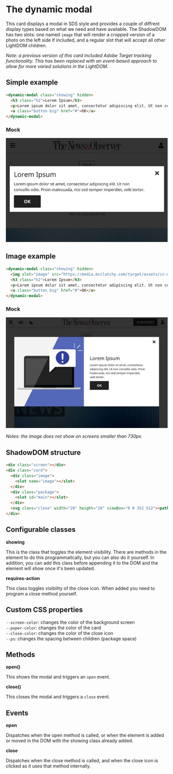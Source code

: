 # The dynamic modal

This card displays a modal in SDS style and provides a couple of diffrent display types based on what we need and have available. The ShadowDOM has two slots: one named `image` that will render a cropped version of a photo on the left side if included, and a regular slot that will accept all other LightDOM children.

*Note: a previous version of this card included Adobe Target tracking functionality. This has been replaced with an event-based approach to allow for more varied solutions in the LightDOM.*

## Simple example

```html
<dynamic-modal class="showing" hidden>
  <h3 class="h2">Lorem Ipsum</h3>
  <p>Lorem ipsum dolor sit amet, consectetur adipiscing elit. Ut non convallis odio. Proin malesuada, nisi sed semper imperdiet, velit tortor.</p>
  <a class="button big" href="#">OK</a>
</dynamic-modal>
```

### Mock

![Simple dynamic modal mock](simple.jpg)

## Image example

```html
<dynamic-modal class="showing" hidden>
  <img slot="image" src="https://media.mcclatchy.com/target/assets/cc-decline-modal-laptop.png">
  <h3 class="h2">Lorem Ipsum</h3>
  <p>Lorem ipsum dolor sit amet, consectetur adipiscing elit. Ut non convallis odio. Proin malesuada, nisi sed semper imperdiet, velit tortor.</p>
  <a class="button big" href="#">OK</a>
</dynamic-modal>
```

### Mock

![Dynamic modal with image mock](image.jpg)

*Notes: the image does not show on screens smaller than 730px.*

## ShadowDOM structure

```html
<div class="screen"></div>
<div class="card">
  <div class="image">
    <slot name="image"></slot>
  </div>
  <div class="package">
    <slot id="main"></slot>
  </div>
  <svg class="close" width="20" height="20" viewBox="0 0 352 512"><path d="M242.72 256l100.07-100.07c12.28-12.28 12.28-32.19 0-44.48l-22.24-22.24c-12.28-12.28-32.19-12.28-44.48 0L176 189.28 75.93 89.21c-12.28-12.28-32.19-12.28-44.48 0L9.21 111.45c-12.28 12.28-12.28 32.19 0 44.48L109.28 256 9.21 356.07c-12.28 12.28-12.28 32.19 0 44.48l22.24 22.24c12.28 12.28 32.2 12.28 44.48 0L176 322.72l100.07 100.07c12.28 12.28 32.2 12.28 44.48 0l22.24-22.24c12.28-12.28 12.28-32.19 0-44.48L242.72 256z"/></svg>
</div>
```

## Configurable classes

**showing**

This is the class that toggles the element visibility. There are methods in the element to do this programmaitcally, but you can also do it yourself. In addition, you can add this class before appending it to the DOM and the element will show once it's been updated.

**requires-action**

This class toggles visibility of the close icon. When added you need to program a close method yourself.

## Custom CSS properties

`--screen-color`: changes the color of the background screen  
`--paper-color`: changes the color of the card  
`--close-color`: changes the color of the close icon  
`--ps`: changes the spacing between children (package space)

## Methods

**open()**

This shows the modal and triggers an `open` event.

**close()**

This closes the modal and triggers a `close` event.

## Events

**open**

Dispatches when the open method is called, or when the element is added or moved in the DOM with the showing class already added. 

**close**

Dispatches when the close method is called, and when the close icon is clicked as it uses that method internally.

